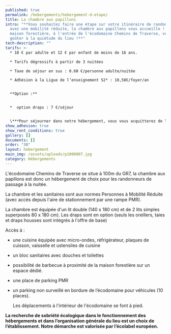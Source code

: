 ```yaml
---
published: true
permalink: /hebergements/hebergement-d-etape/
title: La chambre aux papillons
intro: "**Vous souhaitez faire une étape sur votre itinéraire de randonnée, vous
  avez une mobilité réduite, la chambre aux papillons vous accueille ! Dans la
  maison forestière, à l'entrée de l'écodomaine Chemins de Traverse, venez
  goûter à la quiétude du lieu !**"
tech-description: ""
tarifs: >-
  * 18 € par adulte et 12 € par enfant de moins de 16 ans.

  * Tarifs dégressifs à partir de 3 nuitées

  * Taxe de séjour en sus : 0.60 €/personne adulte/nuitée

  * Adhésion à la Ligue de l’enseignement 52* : 10,58€/foyer/an


  **Option :**


  *  option draps : 7 €/séjour


  \***Pour séjourner dans notre hébergement, vous vous acquitterez de l’adhésion annuelle à la Ligue de l’enseignement de Haute-Marne, association d’éducation populaire,  porteuse du projet. Il vous sera donc demandé une adhésion de 10,58€ par foyer et par an à votre arrivée. En réservant, vous vous engagez à régler l’adhésion à votre arrivée à Chemins de Traverse. Merci de votre confiance.**
show_adhesion: true
show_rent_conditions: true
gallery: []
documents: []
order: "30"
layout: hebergement
main_img: /assets/uploads/p1000007.jpg
category: Hébergements
---
```

L'écodomaine Chemins de Traverse se situe à 100m du GR7, la chambre aux papillons est donc un hébergement de choix pour les randonneurs de passage à la nuitée. 

La chambre et les sanitaires sont aux normes Personnes à Mobilité Réduite (avec accès depuis l'aire de stationnement par une rampe PMR).

La chambre est équipée d'un lit double (140 x 180 cm) et de 2 lits simples superposés 80 x 180 cm). Les draps sont en option (seuls les oreillers, taies et draps housses sont intégrés à l'offre de base)

Accès à :

* une cuisine équipée avec micro-ondes, réfrigérateur, plaques de cuisson, vaisselle et ustensiles de cuisine
* un bloc sanitaires avec douches et toilettes 
* possibilité de barbecue à proximité de la maison forestière sur un espace dédié.
* une place de parking PMR
* un parking non surveillé en bordure de l’écodomaine pour véhicules (10 places). 

  Les déplacements à l'intérieur de l'écodomaine se font à pied.

**La recherche de sobriété écologique dans le fonctionnement des hébergements et dans l’organisation générale du lieu est un choix de l’établissement. Notre démarche est valorisée par l’écolabel européen.**
